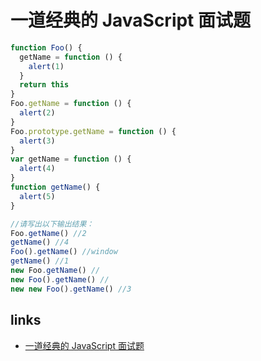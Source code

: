 # 一道经典的 JavaScript 面试题

```js
function Foo() {
  getName = function () {
    alert(1)
  }
  return this
}
Foo.getName = function () {
  alert(2)
}
Foo.prototype.getName = function () {
  alert(3)
}
var getName = function () {
  alert(4)
}
function getName() {
  alert(5)
}

//请写出以下输出结果：
Foo.getName() //2
getName() //4
Foo().getName() //window
getName() //1
new Foo.getName() //
new Foo().getName() //
new new Foo().getName() //3
```

## links

- [一道经典的 JavaScript 面试题](https://mp.weixin.qq.com/s/q636uCYUAXOYJMSTVIzlhg)
